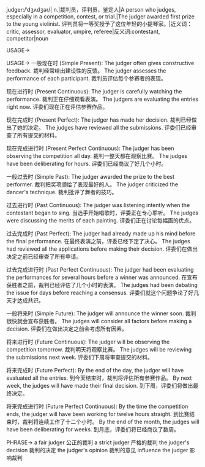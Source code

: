 judger:/ˈdʒʌdʒər/| n.|裁判员，评判员，鉴定人|A person who judges, especially in a competition, contest, or trial.|The judger awarded first prize to the young violinist. 评判员将一等奖授予了这位年轻的小提琴家。|近义词：critic, assessor, evaluator, umpire, referee|反义词:contestant, competitor|noun

USAGE->

USAGE->
一般现在时 (Simple Present):
The judger often gives constructive feedback.  裁判经常给出建设性的反馈。
The judger assesses the performance of each participant. 裁判员评估每个参赛者的表现。

现在进行时 (Present Continuous):
The judger is carefully watching the performance. 裁判正在仔细观看表演。
The judgers are evaluating the entries right now. 评委们现在正在评估参赛作品。


现在完成时 (Present Perfect):
The judger has made her decision. 裁判已经做出了她的决定。
The judges have reviewed all the submissions. 评委们已经审查了所有提交的材料。


现在完成进行时 (Present Perfect Continuous):
The judger has been observing the competition all day. 裁判一整天都在观察比赛。
The judges have been deliberating for hours. 评委们已经商议了好几个小时。


一般过去时 (Simple Past):
The judger awarded the prize to the best performer.  裁判把奖项颁给了表现最好的人。
The judger criticized the dancer's technique. 裁判批评了舞者的技巧。


过去进行时 (Past Continuous):
The judger was listening intently when the contestant began to sing.  当选手开始唱歌时，评委正在专心聆听。
The judges were discussing the merits of each painting. 评委们正在讨论每幅画的优点。


过去完成时 (Past Perfect):
The judger had already made up his mind before the final performance. 在最终表演之前，评委已经下定了决心。
The judges had reviewed all the applications before making their decision. 评委们在做出决定之前已经审查了所有申请。


过去完成进行时 (Past Perfect Continuous):
The judger had been evaluating the performances for several hours before a winner was announced. 在宣布获胜者之前，裁判已经评估了几个小时的表演。
The judges had been debating the issue for days before reaching a consensus.  评委们就这个问题争论了好几天才达成共识。


一般将来时 (Simple Future):
The judger will announce the winner soon. 裁判很快就会宣布获胜者。
The judges will consider all factors before making a decision.  评委们在做出决定之前会考虑所有因素。


将来进行时 (Future Continuous):
The judger will be observing the competition tomorrow. 裁判明天将观察比赛。
The judges will be reviewing the submissions next week. 评委们下周将审查提交的材料。



将来完成时 (Future Perfect):
By the end of the day, the judger will have evaluated all the entries. 到今天结束时，裁判将评估所有参赛作品。
By next week, the judges will have made their final decision. 到下周，评委们将做出最终决定。


将来完成进行时 (Future Perfect Continuous):
By the time the competition ends, the judger will have been working for twelve hours straight. 到比赛结束时，裁判将连续工作了十二个小时。
By the end of the month, the judges will have been deliberating for weeks. 到月底，评委们将已经商议了数周。


PHRASE->
a fair judger 公正的裁判
a strict judger 严格的裁判
the judger's decision 裁判的决定
the judger's opinion 裁判的意见
influence the judger  影响裁判
